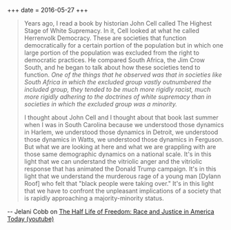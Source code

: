 +++
date = 2016-05-27
+++

> Years ago, I read a book by historian John Cell called The Highest Stage of White Supremacy. In it, Cell looked at what he called Herrenvolk Democracy. These are societies that function democratically for a certain portion of the population but in which one large portion of the population was excluded from the right to democratic practices. He compared South Africa, the Jim Crow South, and he began to talk about how these societies tend to function. *One of the things that he observed was that in societies like South Africa in which the excluded group vastly outnumbered the included group, they tended to be much more rigidly racist, much more rigidly adhering to the doctrines of white supremacy than in societies in which the excluded group was a minority.*
>
> I thought about John Cell and I thought about that book last summer when I was in South Carolina because we understood those dynamics in Harlem, we understood those dynamics in Detroit, we understood those dynamics in Watts, we understood those dynamics in Ferguson. But what we are looking at here and what we are grappling with are those same demographic dynamics on a national scale. It's in this light that we can understand the vitriolic anger and the vitriolic response that has animated the Donald Trump campaign. It's in this light that we understand the murderous rage of a young man [Dylann Roof] who felt that "black people were taking over." It's in this light that we have to confront the unpleasant implications of a society that is rapidly approaching a majority-minority status.

-- Jelani Cobb on [The Half Life of Freedom: Race and Justice in America Today (youtube)](https://www.youtube.com/watch?v=zEpVEnNO05M#t=44m24s)
